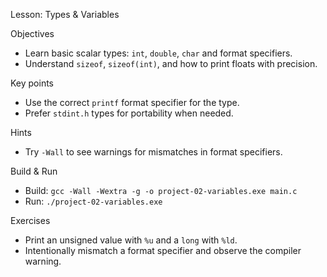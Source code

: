 Lesson: Types & Variables

Objectives
- Learn basic scalar types: `int`, `double`, `char` and format specifiers.
- Understand `sizeof`, `sizeof(int)`, and how to print floats with precision.

Key points
- Use the correct `printf` format specifier for the type.
- Prefer `stdint.h` types for portability when needed.

Hints
- Try `-Wall` to see warnings for mismatches in format specifiers.

Build & Run
- Build: `gcc -Wall -Wextra -g -o project-02-variables.exe main.c`
- Run: `./project-02-variables.exe`

Exercises
- Print an unsigned value with `%u` and a `long` with `%ld`.
- Intentionally mismatch a format specifier and observe the compiler warning.
